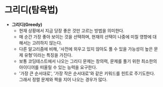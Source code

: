 # 그리디(탐욕법)

- __그리디(Greedy)__
  - 현재 상황에서 지금 당장 좋은 것만 고르는 방법을 의미한다.
  - 매 순간 가장 좋아 보이는 것을 선택하며, 현재의 선택이 나중에 미칠 영향에 대해서는 고려하지 않는다.
  - 다른 알고리즘에 비해, '사전에 외우고 있지 않아도 풀 수 있을 가능성이 높은 문제 유형'이라는 특징을 가진다.
  - 보통 코딩테스트에서 나오는 그리디 문제는 창의력, 문제를 풀기 위한 최소한의 아이디어를 떠올릴 수 있는 능력을 요구한다.
  - '가장 큰 순서대로', '가장 작은 순서대로'와 같은 키워드를 힌트로 주기도한다. 그래서 정렬 문제와 짝을 지어 나오는 경우가 많다.
